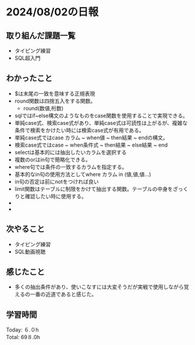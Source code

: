 # 2024/08/02の日報
## 取り組んだ課題一覧
* タイピング練習
* SQL超入門
## わかったこと
* $は末尾の一致を意味する正規表現
* round関数は四捨五入をする関数。
  *  round(数値,桁数)
*  sqlではif~else構文のようなものをcase関数を使用することで実現できる。
  *  単純case式、検索case式があり、単純case式は可読性は上がるが、複雑な条件で検索をかけたい時には検索case式が有用である。
  *  単純case式ではcase カラム ~ when値 ~ then結果 ~ endの構文。
  *  検索case式ではcase ~ when条件式 ~ then結果 ~ else結果 ~ end
*  selectは基本的には抽出したいカラムを選択する
* 複数のorはin句で簡略化できる。
* where句では条件の一致するカラムを指定する。
* 基本的なin句の使用方法としてwhere カラム in (値,値,値...)
* in句の否定は前にnotをつければ良い
* limit関数はテーブルに制限をかけて抽出する関数。テーブルの中身をざっくりと確認したい時に使用する。
* 
* 
## 次やること
* タイピング練習
* SQL動画視聴
## 感じたこと
* 多くの抽出条件があり、使いこなすには大変そうだが実戦で使用しながら覚えるの一番の近道であると感じた。
## 学習時間
Today: ６.０h<br>
Total: 69８.0h
